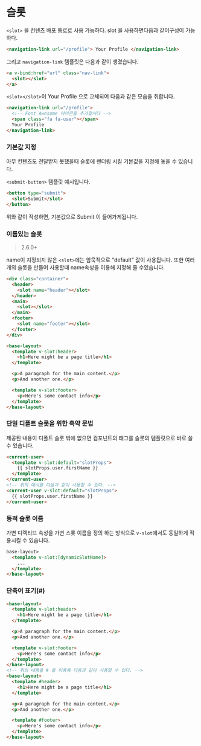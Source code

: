 # 슬롯

`<slot>` 을 컨텐츠 배포 통로로 사용 가능하다. slot 을 사용하면다음과 같이구성이 가능하다.

```html
<navigation-link url="/profile"> Your Profile </navigation-link>
```

그리고 `navigation-link` 템플릿은 다음과 같이 생겼습니다.

```html
<a v-bind:href="url" class="nav-link">
  <slot></slot>
</a>
```

`<slot></slot>`이 Your Profile 으로 교체되어 다음과 같은 모습을 취합니다.

```html
<navigation-link url="/profile">
  <!-- Font Awesome 아이콘을 추가합시다 -->
  <span class="fa fa-user"></span>
  Your Profile
</navigation-link>
```

### 기본값 지정

아무 컨텐츠도 전달받지 못했을때 슬롯에 렌더링 시킬 기본값을 지정해 놓을 수 있습니다.

`<submit-button>` 템플릿 예시입니다.

```html
<button type="submit">
  <slot>Submit</slot>
</button>
```

위와 같이 작성하면, 기본값으로 Submit 이 들어가게됩니다.

### 이름있는 슬롯

> 2.6.0+

name이 지정되지 않은 `<slot>`에는 암묵적으로 “default” 값이 사용됩니다.
또한 여러개의 슬롯을 만들어 사용할때 name속성을 이용해 지정해 줄 수있습니다.

```html
<div class="container">
  <header>
    <slot name="header"></slot>
  </header>
  <main>
    <slot></slot>
  </main>
  <footer>
    <slot name="footer"></slot>
  </footer>
</div>
```

```html
<base-layout>
  <template v-slot:header>
    <h1>Here might be a page title</h1>
  </template>

  <p>A paragraph for the main content.</p>
  <p>And another one.</p>

  <template v-slot:footer>
    <p>Here's some contact info</p>
  </template>
</base-layout>
```

### 단일 디폴트 슬롯을 위한 축약 문법

제공된 내용이 디폴트 슬롯 밖에 없으면 컴포넌트의 태그를 슬롯의 템플릿으로 바로 쓸 수 있습니다.

```html
<current-user>
  <template v-slot:default="slotProps">
    {{ slotProps.user.firstName }}
  </template>
</current-user>
<!-- 위의 예시를 다음과 같이 사용할 수 있다. -->
<current-user v-slot:default="slotProps">
  {{ slotProps.user.firstName }}
</current-user>
```

### 동적 슬롯 이름

가변 디렉티브 속성을 가변 스롯 이름을 정의 하는 방식으로 `v-slot`에서도 동일하게 적용시킬 수 있습니다.

```html
base-layout>
  <template v-slot:[dynamicSlotName]>
    ...
  </template>
</base-layout>
```

### 단축어 표기(#)

```html
<base-layout>
  <template v-slot:header>
    <h1>Here might be a page title</h1>
  </template>

  <p>A paragraph for the main content.</p>
  <p>And another one.</p>

  <template v-slot:footer>
    <p>Here's some contact info</p>
  </template>
</base-layout>
<!-- 위의 내용을 # 을 이용해 다음과 같이 사용할 수 있다. -->
<base-layout>
  <template #header>
    <h1>Here might be a page title</h1>
  </template>

  <p>A paragraph for the main content.</p>
  <p>And another one.</p>

  <template #footer>
    <p>Here's some contact info</p>
  </template>
</base-layout>
```

